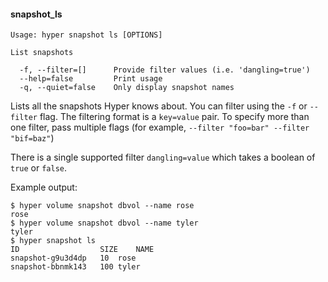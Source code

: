 #### snapshot_ls

    Usage: hyper snapshot ls [OPTIONS]

    List snapshots

      -f, --filter=[]      Provide filter values (i.e. 'dangling=true')
      --help=false         Print usage
      -q, --quiet=false    Only display snapshot names

Lists all the snapshots Hyper knows about. You can filter using the `-f` or `--filter` flag. The filtering format is a `key=value` pair. To specify more than one filter,  pass multiple flags (for example,  `--filter "foo=bar" --filter "bif=baz"`)

There is a single supported filter `dangling=value` which takes a boolean of `true` or `false`.

Example output:

    $ hyper volume snapshot dbvol --name rose
    rose
    $ hyper volume snapshot dbvol --name tyler
    tyler
    $ hyper snapshot ls
    ID              	SIZE	NAME			
    snapshot-g9u3d4dp   10	rose
    snapshot-bbnmk143   100	tyler
